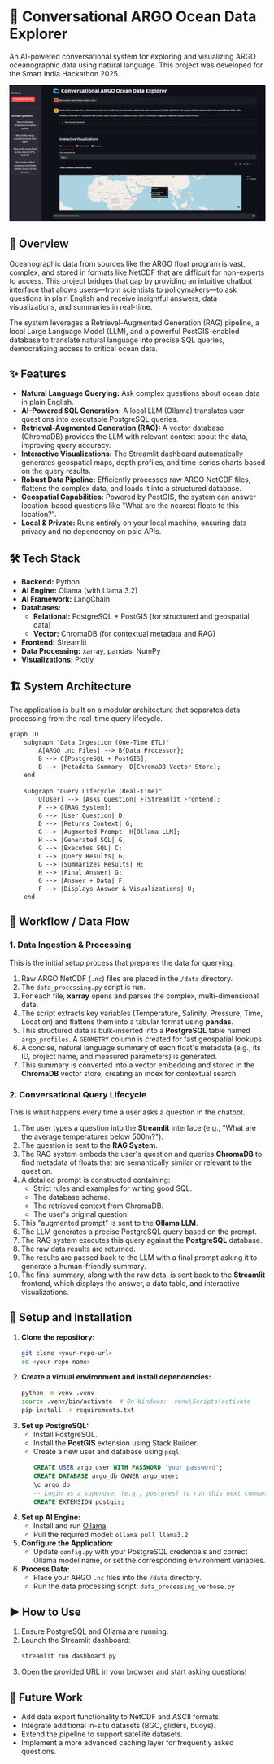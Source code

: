 # 🤖 Conversational ARGO Ocean Data Explorer

An AI-powered conversational system for exploring and visualizing ARGO oceanographic data using natural language. This project was developed for the Smart India Hackathon 2025.

[![Argo-Image](Image.png)](https://youtu.be/yyb6x2UbPyU)

## 🌟 Overview

Oceanographic data from sources like the ARGO float program is vast, complex, and stored in formats like NetCDF that are difficult for non-experts to access. This project bridges that gap by providing an intuitive chatbot interface that allows users—from scientists to policymakers—to ask questions in plain English and receive insightful answers, data visualizations, and summaries in real-time.

The system leverages a Retrieval-Augmented Generation (RAG) pipeline, a local Large Language Model (LLM), and a powerful PostGIS-enabled database to translate natural language into precise SQL queries, democratizing access to critical ocean data.

## ✨ Features

* **Natural Language Querying:** Ask complex questions about ocean data in plain English.
* **AI-Powered SQL Generation:** A local LLM (Ollama) translates user questions into executable PostgreSQL queries.
* **Retrieval-Augmented Generation (RAG):** A vector database (ChromaDB) provides the LLM with relevant context about the data, improving query accuracy.
* **Interactive Visualizations:** The Streamlit dashboard automatically generates geospatial maps, depth profiles, and time-series charts based on the query results.
* **Robust Data Pipeline:** Efficiently processes raw ARGO NetCDF files, flattens the complex data, and loads it into a structured database.
* **Geospatial Capabilities:** Powered by PostGIS, the system can answer location-based questions like "What are the nearest floats to this location?".
* **Local & Private:** Runs entirely on your local machine, ensuring data privacy and no dependency on paid APIs.

## 🛠️ Tech Stack

* **Backend:** Python
* **AI Engine:** Ollama (with Llama 3.2)
* **AI Framework:** LangChain
* **Databases:**
    * **Relational:** PostgreSQL + PostGIS (for structured and geospatial data)
    * **Vector:** ChromaDB (for contextual metadata and RAG)
* **Frontend:** Streamlit
* **Data Processing:** xarray, pandas, NumPy
* **Visualizations:** Plotly

## 🏗️ System Architecture

The application is built on a modular architecture that separates data processing from the real-time query lifecycle.

```mermaid
graph TD
    subgraph "Data Ingestion (One-Time ETL)"
        A[ARGO .nc Files] --> B{Data Processor};
        B --> C[PostgreSQL + PostGIS];
        B --> |Metadata Summary| D[ChromaDB Vector Store];
    end

    subgraph "Query Lifecycle (Real-Time)"
        U[User] --> |Asks Question| F[Streamlit Frontend];
        F --> G[RAG System];
        G --> |User Question| D;
        D --> |Returns Context| G;
        G --> |Augmented Prompt| H[Ollama LLM];
        H --> |Generated SQL| G;
        G --> |Executes SQL| C;
        C --> |Query Results| G;
        G --> |Summarizes Results| H;
        H --> |Final Answer| G;
        G --> |Answer + Data| F;
        F --> |Displays Answer & Visualizations| U;
    end
```

## 🔄 Workflow / Data Flow

### 1. Data Ingestion & Processing
This is the initial setup process that prepares the data for querying.
1.  Raw ARGO NetCDF (`.nc`) files are placed in the `/data` directory.
2.  The `data_processing.py` script is run.
3.  For each file, **xarray** opens and parses the complex, multi-dimensional data.
4.  The script extracts key variables (Temperature, Salinity, Pressure, Time, Location) and flattens them into a tabular format using **pandas**.
5.  This structured data is bulk-inserted into a **PostgreSQL** table named `argo_profiles`. A `GEOMETRY` column is created for fast geospatial lookups.
6.  A concise, natural language summary of each float's metadata (e.g., its ID, project name, and measured parameters) is generated.
7.  This summary is converted into a vector embedding and stored in the **ChromaDB** vector store, creating an index for contextual search.

### 2. Conversational Query Lifecycle
This is what happens every time a user asks a question in the chatbot.
1.  The user types a question into the **Streamlit** interface (e.g., "What are the average temperatures below 500m?").
2.  The question is sent to the **RAG System**.
3.  The RAG system embeds the user's question and queries **ChromaDB** to find metadata of floats that are semantically similar or relevant to the question.
4.  A detailed prompt is constructed containing:
    * Strict rules and examples for writing good SQL.
    * The database schema.
    * The retrieved context from ChromaDB.
    * The user's original question.
5.  This "augmented prompt" is sent to the **Ollama LLM**.
6.  The LLM generates a precise PostgreSQL query based on the prompt.
7.  The RAG system executes this query against the **PostgreSQL** database.
8.  The raw data results are returned.
9.  The results are passed back to the LLM with a final prompt asking it to generate a human-friendly summary.
10. The final summary, along with the raw data, is sent back to the **Streamlit** frontend, which displays the answer, a data table, and interactive visualizations.

## 🚀 Setup and Installation

1.  **Clone the repository:**
    ```bash
    git clone <your-repo-url>
    cd <your-repo-name>
    ```
2.  **Create a virtual environment and install dependencies:**
    ```bash
    python -m venv .venv
    source .venv/bin/activate  # On Windows: .venv\Scripts\activate
    pip install -r requirements.txt
    ```
3.  **Set up PostgreSQL:**
    * Install PostgreSQL.
    * Install the **PostGIS** extension using Stack Builder.
    * Create a new user and database using `psql`:
        ```sql
        CREATE USER argo_user WITH PASSWORD 'your_password';
        CREATE DATABASE argo_db OWNER argo_user;
        \c argo_db
        -- Login as a superuser (e.g., postgres) to run this next command
        CREATE EXTENSION postgis; 
        ```
4.  **Set up AI Engine:**
    * Install and run [Ollama](https://ollama.ai/).
    * Pull the required model: `ollama pull llama3.2`
5.  **Configure the Application:**
    * Update `config.py` with your PostgreSQL credentials and correct Ollama model name, or set the corresponding environment variables.
6.  **Process Data:**
    * Place your ARGO `.nc` files into the `/data` directory.
    * Run the data processing script: `data_processing_verbose.py`

## ▶️ How to Use

1.  Ensure PostgreSQL and Ollama are running.
2.  Launch the Streamlit dashboard:
    ```bash
    streamlit run dashboard.py
    ```
3.  Open the provided URL in your browser and start asking questions!

## 🔮 Future Work

* Add data export functionality to NetCDF and ASCII formats.
* Integrate additional in-situ datasets (BGC, gliders, buoys).
* Extend the pipeline to support satellite datasets.
* Implement a more advanced caching layer for frequently asked questions.
